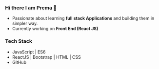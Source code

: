 ### Hi there I am Prema 👋

* Passionate about learning **full stack Applications** and building them in simpler way.
* Currently working on **Front End (React JS)**

### Tech Stack
* JavaScript | ES6
* ReactJS | Bootstrap | HTML | CSS
* GitHub

<!--

**PremaYT/PremaYT** is a ✨ _special_ ✨ repository because its `README.md` (this file) appears on your GitHub profile.

Here are some ideas to get you started:
-  🔭 I’m currently working on ...
- 🔭 I’m currently working on ...
- 🌱 I’m currently learning ...
- 👯 I’m looking to collaborate on ...
- 🤔 I’m looking for help with ...
- 💬 Ask me about ...
- 📫 How to reach me: ...
- 😄 Pronouns: ...
- ⚡ Fun fact: ...
-->
